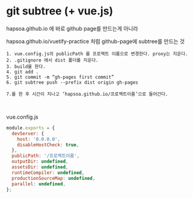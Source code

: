 # git subtree (+ vue.js)

hapsoa.github.io 에 바로 github page를 만드는게 아니라

hapsoa.github.io/vuetify-practice 처럼 github-page에 subtree를 만드는 것

```
1. vue.config.js의 publicPath 를 프로젝트 이름으로 변경한다. proxy는 지운다.
2. .gitignore 에서 dist 폴더를 지운다.
3. build를 한다.
4. git add .
5. git commit -m “gh-pages first commit”
6. git subtree push --prefix dist origin gh-pages

7.를 한 후 시간이 지나고 ‘hapsoa.github.io/프로젝트이름’으로 들어간다.
```

<br>

vue.config.js

```javascript
module.exports = {
  devServer: {
    host: '0.0.0.0',
    disableHostCheck: true,
  },
  publicPath: '/프로젝트이름',
  outputDir: undefined,
  assetsDir: undefined,
  runtimeCompiler: undefined,
  productionSourceMap: undefined,
  parallel: undefined,
};
```
